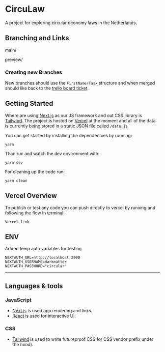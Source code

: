 # CircuLaw

A project for exploring circular economy laws in the Netherlands.

## Branching and Links

main/

preview/

### Creating new Branches

New branches should use the `FirstName/Task` structure and when merged should like back to the [trello board ticket](https://trello.com/c/rjQCtTNQ/).

## Getting Started

Where are using [Next.js](https://nextjs.org) as our JS framework and out CSS library is [Tailwind](https://tailwindui.com/). The project is hosted on [Vercel](https://vercel.com) at the moment and all of the data is currently being stored in a static JSON file called `/data.js`

You can get started by installing the dependencies by running:

```
yarn
```

Than run and watch the dev environment with:

```
yarn dev
```

For cleaning up the code run:

```
yarn clean
```

## Vercel Overview

To publish or test any code you can push directly to vercel by running and following the flow in terminal.

```
Vercel link
```

## ENV

Added temp auth variables for testing

```
NEXTAUTH_URL=http://localhost:3000
NEXTAUTH_USERNAME=darkmatter
NEXTAUTH_PASSWORD="circular"
```

---

## Languages & tools

### JavaScript

- [Next.js](https://nextjs.org) is used app rendering and links.
- [React](http://facebook.github.io/react) is used for interactive UI.

### CSS

- [Tailwind](https://tailwindui.com/) is used to write futureproof CSS for CSS vendor prefix under the hood).
